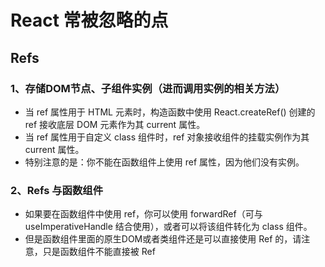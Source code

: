# React 常被忽略的点

## Refs

### 1、存储DOM节点、子组件实例（进而调用实例的相关方法）

* 当 ref 属性用于 HTML 元素时，构造函数中使用 React.createRef() 创建的 ref 接收底层 DOM 元素作为其 current 属性。
* 当 ref 属性用于自定义 class 组件时，ref 对象接收组件的挂载实例作为其 current 属性。
* 特别注意的是：你不能在函数组件上使用 ref 属性，因为他们没有实例。

### 2、Refs 与函数组件

* 如果要在函数组件中使用 ref，你可以使用 forwardRef（可与 useImperativeHandle 结合使用），或者可以将该组件转化为 class 组件。
* 但是函数组件里面的原生DOM或者类组件还是可以直接使用 Ref 的，请注意，只是函数组件不能直接被 Ref
